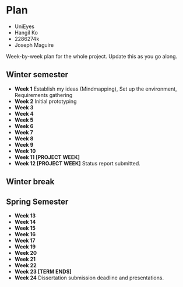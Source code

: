 # Plan

* UniEyes
* Hangil Ko
* 2286274k
* Joseph Maguire

Week-by-week plan for the whole project. Update this as you go along.

## Winter semester

* **Week 1** Establish my ideas (Mindmapping), Set up the environment, Requirements gathering
* **Week 2** Initial prototyping
* **Week 3**
* **Week 4**
* **Week 5**
* **Week 6**
* **Week 7**
* **Week 8**
* **Week 9**
* **Week 10**
* **Week 11 [PROJECT WEEK]**
* **Week 12 [PROJECT WEEK]** Status report submitted.

## Winter break

## Spring Semester

* **Week 13**
* **Week 14**
* **Week 15**
* **Week 16**
* **Week 17**
* **Week 19**
* **Week 20**
* **Week 21**
* **Week 22**
* **Week 23 [TERM ENDS]**
* **Week 24** Dissertation submission deadline and presentations.
